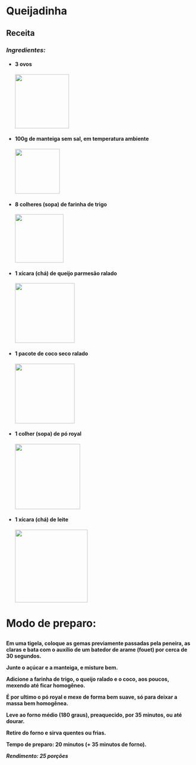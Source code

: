 <!DOCTYPE HTML>
# Queijadinha
## Receita
<!DOCTYPE HTML>
<h3><i> <head> Ingredientes:</head> </i></h3>
<ul> <li> <h4> <b> <p> 3 ovos </p> </b> </h4> </li>
<img src="https://cdn.record.pt/images/2018-11/img_920x518$2018_11_12_17_10_39_1471423.jpg" weight=155 height=145>
<li> <h4> <b><p> 100g de manteiga sem sal, em temperatura ambiente</p></b> </h4> </li>
<img src="https://th.bing.com/th/id/OIP.aYN1adu9E9mzFjQ5f6F5zQHaFN?pid=ImgDet&w=1000&h=704&rs=1" weight=150 height=120>
<li> <h4> <b><p>8 colheres (sopa) de farinha de trigo</p></b> </h4> </li>
<img src="https://th.bing.com/th/id/R.9a639f4c4b78343db3f408343576eaac?rik=u3UZyRfOLIblRw&pid=ImgRaw&r=0" weight=130 height=130>
<li> <h4> <b><p> 1 xícara (chá) de queijo parmesão ralado</p></b> </h3> </li>
<img src="https://th.bing.com/th/id/OIP.nohcy3zHhE0KiN20FxWXowAAAA?pid=ImgDet&w=300&h=300&rs=1" weight=160 height=160>
<li> <h4><b><p> 1 pacote de coco seco ralado </p></b> </h4> </li>
<img src="https://th.bing.com/th/id/OIP.o07rl_ro6fGXvfkTlpIKcgHaFA?pid=ImgDet&w=700&h=474&rs=1" weight=160 height=160>
<li> <h4> <b><p> 1 colher (sopa) de pó royal </p></b> </h4> </li>
<img src= "https://hiperideal.vteximg.com.br/arquivos/ids/168010-1000-1000/474371.jpg?v=636615817337070000" weight=180 height=175>
<li> <h4> <b><p> 1  xícara (chá) de leite </p></b> </h4> </li>
<img src= "https://th.bing.com/th/id/R.08bf49b25b7429f1815417d4855d2c82?rik=iGwRZFqSWRdOpA&riu=http%3a%2f%2fcdn.agriland.ie%2fuploads%2f2016%2f05%2fMilk-bottle-ndc-1-683x1024.jpg&ehk=z176J3YTvkNysWRTiBw75vwoPSbmP6rxG3jTHBS6NPQ%3d&risl=&pid=ImgRaw&r=0" weight= 200 height=195> </ul>
<strong> 
<h1> <p>Modo de preparo:</p> </h1>
</strong>
<h4> <p>Em uma tigela, coloque as gemas previamente passadas pela peneira, as claras e bata com o auxílio de um batedor de arame (fouet) por cerca de 30 segundos.</p>

<p>Junte o açúcar e a manteiga, e misture bem.</p>

<p>Adicione a farinha de trigo, o queijo ralado e o coco, aos poucos, mexendo até ficar homogêneo.</p>

<p>É por ultimo o pó royal e mexe de forma bem suave, só para deixar a massa bem homogênea.</p>

<p>Leve ao forno médio (180 graus), preaquecido, por 35 minutos, ou até dourar.</p>

<p>Retire do forno e sirva quentes ou frias.</p> 

<p>Tempo de preparo: 20 minutos (+ 35 minutos de forno).</p>

<em>Rendimento: 25 porções</em> </h4>
